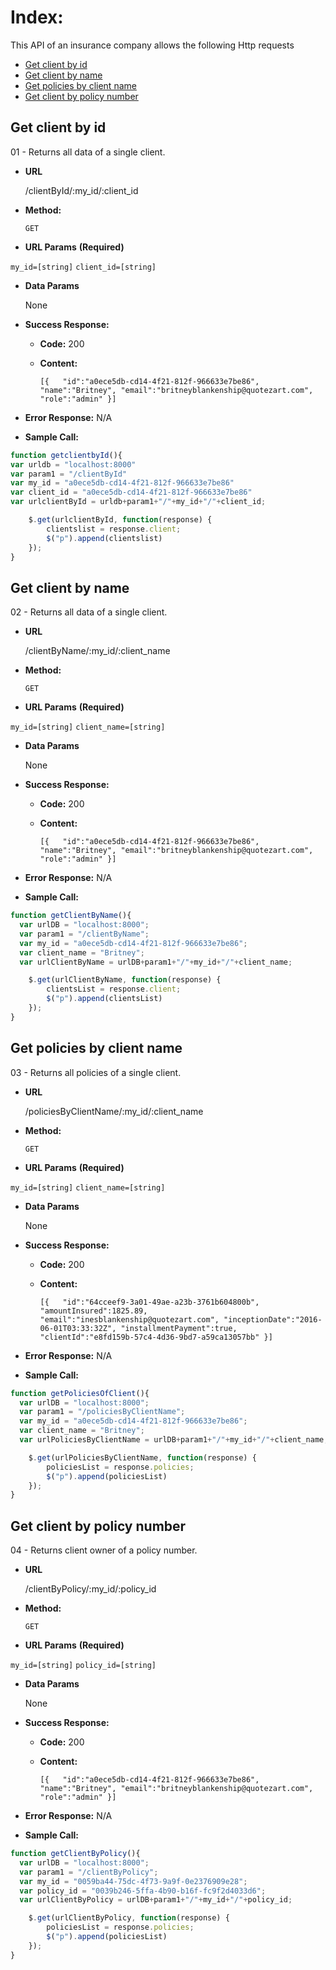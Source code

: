 **Index:**
===

<p> This API of an insurance company allows the following Http requests</p>


  * <a href="https://github.com/constanza101/insurance/blob/master/api-insurances.md#get-client-by-id">Get client by id</a>
  * <a href="https://github.com/constanza101/insurance/blob/master/api-insurances.md#get-client-by-name">Get client by name</a>
  * <a href="https://github.com/constanza101/insurance/blob/master/api-insurances.md#get-policies-by-client-name">Get policies by client name</a>
  * <a href="https://github.com/constanza101/insurance/blob/master/api-insurances.md#get-client-by-policy-number">Get client by policy number</a>



**Get client by id**
----
01 - Returns all data of a single client.

* **URL**

  /clientById/:my_id/:client_id

* **Method:**

  `GET`

*  **URL Params** **(Required)**

  `my_id=[string]`
  `client_id=[string]`


* **Data Params**

  None

* **Success Response:**

  * **Code:** 200 <br>
  * **Content:**

    `[{  
         "id":"a0ece5db-cd14-4f21-812f-966633e7be86",
         "name":"Britney",
         "email":"britneyblankenship@quotezart.com",
         "role":"admin"
      }]`

* **Error Response:** N/A


* **Sample Call:**

```javascript
function getclientbyId(){
var urldb = "localhost:8000"
var param1 = "/clientById"
var my_id = "a0ece5db-cd14-4f21-812f-966633e7be86"
var client_id = "a0ece5db-cd14-4f21-812f-966633e7be86"
var urlclientById = urldb+param1+"/"+my_id+"/"+client_id;

    $.get(urlclientById, function(response) {
        clientslist = response.client;
        $("p").append(clientslist)
    });
}
```

**Get client by name**
----
02 - Returns all data of a single client.

* **URL**

  /clientByName/:my_id/:client_name

* **Method:**

  `GET`

*  **URL Params** **(Required)**

  `my_id=[string]`
  `client_name=[string]`

* **Data Params**

  None

* **Success Response:**

  * **Code:** 200 <br>
  * **Content:**

    `[{  
         "id":"a0ece5db-cd14-4f21-812f-966633e7be86",
         "name":"Britney",
         "email":"britneyblankenship@quotezart.com",
         "role":"admin"
      }]`

* **Error Response:** N/A


* **Sample Call:**

```javascript
function getClientByName(){
  var urlDB = "localhost:8000";
  var param1 = "/clientByName";
  var my_id = "a0ece5db-cd14-4f21-812f-966633e7be86";
  var client_name = "Britney";
  var urlClientByName = urlDB+param1+"/"+my_id+"/"+client_name;

    $.get(urlClientByName, function(response) {
        clientsList = response.client;
        $("p").append(clientsList)
    });
}
```


**Get policies by client name**
----
03 - Returns all policies of a single client.

* **URL**

  /policiesByClientName/:my_id/:client_name

* **Method:**

  `GET`

*  **URL Params** **(Required)**

`my_id=[string]`
`client_name=[string]`

* **Data Params**

  None

* **Success Response:**

  * **Code:** 200 <br />
  * **Content:**

    `[{  
         "id":"64cceef9-3a01-49ae-a23b-3761b604800b",
         "amountInsured":1825.89,
         "email":"inesblankenship@quotezart.com",
         "inceptionDate":"2016-06-01T03:33:32Z",
         "installmentPayment":true,
         "clientId":"e8fd159b-57c4-4d36-9bd7-a59ca13057bb"
      }]`

* **Error Response:** N/A


* **Sample Call:**

```javascript
function getPoliciesOfClient(){
  var urlDB = "localhost:8000";
  var param1 = "/policiesByClientName";
  var my_id = "a0ece5db-cd14-4f21-812f-966633e7be86";
  var client_name = "Britney";
  var urlPoliciesByClientName = urlDB+param1+"/"+my_id+"/"+client_name;

    $.get(urlPoliciesByClientName, function(response) {
        policiesList = response.policies;
        $("p").append(policiesList)
    });
}
```


**Get client by policy number**
----
04 - Returns client owner of a policy number.

* **URL**

  /clientByPolicy/:my_id/:policy_id

* **Method:**

  `GET` 

*  **URL Params** **(Required)**

  `my_id=[string]`
  `policy_id=[string]`

* **Data Params**

  None

* **Success Response:**

  * **Code:** 200 <br/>
  * **Content:**

    `[{  
         "id":"a0ece5db-cd14-4f21-812f-966633e7be86",
         "name":"Britney",
         "email":"britneyblankenship@quotezart.com",
         "role":"admin"
      }]`

* **Error Response:** N/A


* **Sample Call:**

```javascript
function getClientByPolicy(){
  var urlDB = "localhost:8000";
  var param1 = "/clientByPolicy";
  var my_id = "0059ba44-75dc-4f73-9a9f-0e2376909e28";
  var policy_id = "0039b246-5ffa-4b90-b16f-fc9f2d4033d6";
  var urlClientByPolicy = urlDB+param1+"/"+my_id+"/"+policy_id;

    $.get(urlClientByPolicy, function(response) {
        policiesList = response.policies;
        $("p").append(policiesList)
    });
}
```
